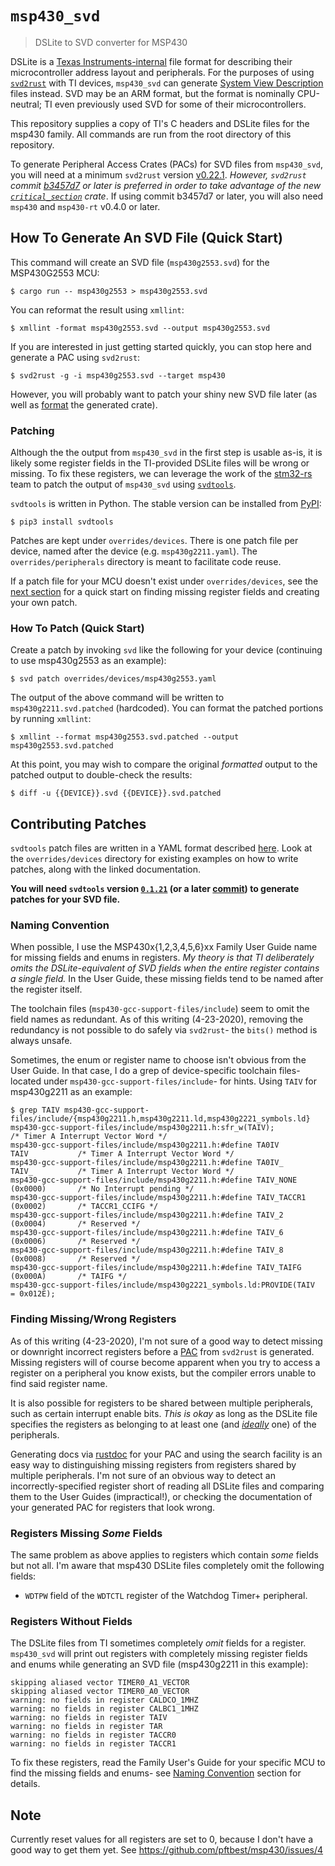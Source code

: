 # `msp430_svd`

> DSLite to SVD converter for MSP430

DSLite is a [Texas Instruments-internal](https://e2e.ti.com/support/tools/ccs/f/81/p/520698/1895346#1895346)
file format for describing their microcontroller address layout and
peripherals. For the purposes of using [`svd2rust`](https://github.com/rust-embedded/svd2rust)
with TI devices, `msp430_svd` can generate [System View Description](https://arm-software.github.io/CMSIS_5/SVD/html/index.html)
files instead. SVD may be an ARM format, but the format is nominally
CPU-neutral; TI even previously used SVD for some of their microcontrollers.

This repository supplies a copy of TI's C headers and DSLite files for the
msp430 family. All commands are run from the root directory of this repository.

To generate Peripheral Access Crates (PACs) for SVD files from `msp430_svd`,
you will need at a minimum `svd2rust` version [v0.22.1](https://github.com/rust-embedded/svd2rust/tree/v0.22.1).
_However, `svd2rust` commit [b3457d7](https://github.com/rust-embedded/svd2rust/commit/b3457d7)
or later is preferred in order to take advantage of the new [`critical_section`](https://github.com/rust-embedded/critical-section)
crate_. If using commit b3457d7 or later, you will also need `msp430` and
`msp430-rt` v0.4.0 or later.

## How To Generate An SVD File (Quick Start)
This command will create an SVD file (`msp430g2553.svd`) for the MSP430G2553
MCU:

    $ cargo run -- msp430g2553 > msp430g2553.svd

You can reformat the result using `xmllint`:

    $ xmllint -format msp430g2553.svd --output msp430g2553.svd

If you are interested in just getting started quickly, you can stop here and
generate a PAC using `svd2rust`:

    $ svd2rust -g -i msp430g2553.svd --target msp430

However, you will probably want to patch your shiny new SVD file later (as well
as [format](https://docs.rs/svd2rust/latest/svd2rust/#target--msp430) the
generated crate).

### Patching
Although the the output from `msp430_svd` in the first step is usable as-is,
it is likely some register fields in the TI-provided DSLite files will be wrong
or missing. To fix these registers, we can leverage the work of the [stm32-rs](https://github.com/stm32-rs)
team to patch the output of `msp430_svd` using [`svdtools`](https://github.com/stm32-rs/svdtools).

`svdtools` is written in Python. The stable version can be installed from
[PyPI](https://pypi.org/project/svdtools):

    $ pip3 install svdtools

Patches are kept under `overrides/devices`. There is one patch file per device,
named after the device (e.g. `msp430g2211.yaml`). The `overrides/peripherals`
directory is meant to facilitate code reuse.

If a patch file for your MCU doesn't exist under `overrides/devices`, see the
[next section](#contributing-patches) for a quick start on finding missing
register fields and creating your own patch.

### How To Patch (Quick Start)

Create a patch by invoking `svd` like the following for your device (continuing
to use msp430g2553 as an example):

    $ svd patch overrides/devices/msp430g2553.yaml

The output of the above command will be written to `msp430g2211.svd.patched`
(hardcoded). You can format the patched portions by running `xmllint`:

    $ xmllint --format msp430g2553.svd.patched --output msp430g2553.svd.patched

At this point, you may wish to compare the original _formatted_ output to the
patched output to double-check the results:

    $ diff -u {{DEVICE}}.svd {{DEVICE}}.svd.patched

## Contributing Patches
`svdtools` patch files are written in a YAML format described [here](https://pypi.org/project/svdtools/#device-and-peripheral-yaml-format).
Look at the `overrides/devices` directory for existing examples on how to write
patches, along with the linked documentation.

**You will need `svdtools` version [`0.1.21`](https://pypi.org/project/svdtools/0.1.21/)
(or a later [commit](https://github.com/stm32-rs/svdtools/tree/v0.1.21)) to
generate patches for your SVD file.**

### Naming Convention
When possible, I use the MSP430x{1,2,3,4,5,6}xx Family User Guide name for
missing fields and enums in registers. _My theory is that TI deliberately omits
the DSLite-equivalent of SVD fields when the entire register contains a single
field._ In the User Guide, these missing fields tend to be named after the
register itself.

The toolchain files (`msp430-gcc-support-files/include`) seem to omit the field
names as redundant. As of this writing (4-23-2020), removing the redundancy is
not possible to do safely via `svd2rust`- the `bits()` method is always unsafe.

Sometimes, the enum or register name to choose isn't obvious from the User
Guide. In that case, I do a grep of device-specific toolchain files- located
under `msp430-gcc-support-files/include`- for hints. Using `TAIV` for
msp430g2211 as an example:

```
$ grep TAIV msp430-gcc-support-files/include/{msp430g2211.h,msp430g2211.ld,msp430g2221_symbols.ld}
msp430-gcc-support-files/include/msp430g2211.h:sfr_w(TAIV);                                  /* Timer A Interrupt Vector Word */
msp430-gcc-support-files/include/msp430g2211.h:#define TA0IV                  TAIV           /* Timer A Interrupt Vector Word */
msp430-gcc-support-files/include/msp430g2211.h:#define TA0IV_                 TAIV_          /* Timer A Interrupt Vector Word */
msp430-gcc-support-files/include/msp430g2211.h:#define TAIV_NONE              (0x0000)       /* No Interrupt pending */
msp430-gcc-support-files/include/msp430g2211.h:#define TAIV_TACCR1            (0x0002)       /* TACCR1_CCIFG */
msp430-gcc-support-files/include/msp430g2211.h:#define TAIV_2                 (0x0004)       /* Reserved */
msp430-gcc-support-files/include/msp430g2211.h:#define TAIV_6                 (0x0006)       /* Reserved */
msp430-gcc-support-files/include/msp430g2211.h:#define TAIV_8                 (0x0008)       /* Reserved */
msp430-gcc-support-files/include/msp430g2211.h:#define TAIV_TAIFG             (0x000A)       /* TAIFG */
msp430-gcc-support-files/include/msp430g2221_symbols.ld:PROVIDE(TAIV               = 0x012E);
```

### Finding Missing/Wrong Registers
As of this writing (4-23-2020), I'm not sure of a good way to detect missing
or downright incorrect registers before a [PAC](https://rust-embedded.github.io/book/start/registers.html)
from `svd2rust` is generated. Missing registers will of course become apparent
when you try to access a register on a peripheral you know exists, but the
compiler errors unable to find said register name.

It is also possible for registers to be shared between multiple peripherals,
such as certain interrupt enable bits. _This is okay_ as long as the DSLite
file specifies the registers as belonging to at least one (and [_ideally_](https://blog.japaric.io/brave-new-io/#the-hole-in-the-old-model)
one) of the peripherals.

Generating docs via [rustdoc](https://doc.rust-lang.org/rustdoc/what-is-rustdoc.html)
for your PAC and using the search facility is an easy way to distinguishing
missing registers from registers shared by multiple peripherals. I'm not sure
of an obvious way to detect an incorrectly-specified register short of reading
all DSLite files and comparing them to the User Guides (impractical!), or
checking the documentation of your generated PAC for registers that look wrong.

### Registers Missing _Some_ Fields
The same problem as above applies to registers which contain _some_ fields but
not all. I'm aware that msp430 DSLite files completely omit the following
fields:

* `WDTPW` field of the `WDTCTL` register of the Watchdog Timer+ peripheral.

### Registers Without Fields
The DSLite files from TI sometimes completely _omit_ fields for a register.
`msp430_svd` will print out registers with completely missing register fields
and enums while generating an SVD file (msp430g2211 in this example):

```
skipping aliased vector TIMER0_A1_VECTOR
skipping aliased vector TIMER0_A0_VECTOR
warning: no fields in register CALDCO_1MHZ
warning: no fields in register CALBC1_1MHZ
warning: no fields in register TAIV
warning: no fields in register TAR
warning: no fields in register TACCR0
warning: no fields in register TACCR1
```

To fix these registers, read the Family User's Guide for your specific MCU to
find the missing fields and enums- see [Naming Convention](#naming-convention)
section for details.

## Note

Currently reset values for all registers are set to 0,
because I don't have a good way to get them yet.
See https://github.com/pftbest/msp430/issues/4
